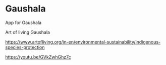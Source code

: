 # Gaushala
App for Gaushala 

Art of living Gaushala 

https://www.artofliving.org/in-en/environmental-sustainability/indigenous-species-protection


https://youtu.be/GVkZwhGhz7c


